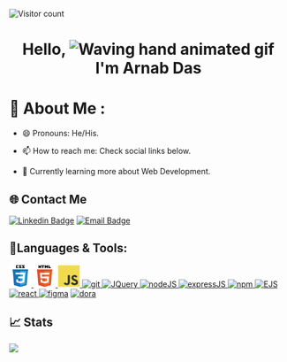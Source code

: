 ![Visitor count](https://komarev.com/ghpvc/?username=PriyoRaven&color=blue&style=plastic&label=TOTAL+VISITORS)

<h1 align="center"> Hello, <img src="https://raw.githubusercontent.com/nixin72/nixin72/master/wave.gif"
         alt="Waving hand animated gif"
         height="45"
         width="45" /> I'm Arnab Das </h1>


# 💫 About Me :

- 😄 Pronouns: He/His.

- 📫 How to reach me: Check social links below.

- 🌱 Currently learning more about Web Development.



## 🌐 Contact Me

[![Linkedin Badge](https://img.shields.io/badge/LinkedIn-0077B5?style=for-the-badge&logo=Linkedin&logoColor=white&link=https://www.linkedin.com/in/arnab-das-363247251/)](https://www.linkedin.com/in/arnab-das-363247251/)
[![Email Badge](https://img.shields.io/badge/Gmail-D14836?style=for-the-badge&logo=gmail&logoColor=white&link=mailto:dasarnab389@gmail.com)](mailto:dasarnab389@gmail.com)


## 🔎Languages & Tools:
<p>
<a href="https://www.w3schools.com/css/" target="_blank"> <img src="https://raw.githubusercontent.com/devicons/devicon/master/icons/css3/css3-original-wordmark.svg" alt="css3" width="40" height="40"/> </a>
<a href="https://www.w3.org/html/" target="_blank"> <img src="https://raw.githubusercontent.com/devicons/devicon/master/icons/html5/html5-original-wordmark.svg" alt="html5" width="40" height="40"/> </a>
<a href="https://developer.mozilla.org/en-US/docs/Web/JavaScript" target="_blank"> <img src="https://raw.githubusercontent.com/devicons/devicon/master/icons/javascript/javascript-original.svg" alt="javascript" width="40" height="40"/>
<a href="https://git-scm.com/" target="_blank"><img src="https://cdn.jsdelivr.net/gh/devicons/devicon/icons/git/git-original.svg" alt="git" width="40" height="40"/> </a>
<a href="https://jquery.com/" target="_blank"> <img src="https://avatars.githubusercontent.com/u/70142?s=280&v=4" alt="JQuery" width="40" height="40"/>
<a href="https://nodejs.org/en" target="_blank"><img src="https://cdn-icons-png.flaticon.com/512/919/919825.png" alt="nodeJS" width="40" height="40"/> </a>
<a href="https://expressjs.com/" target="_blank"><img src="https://ajeetchaulagain.com/static/7cb4af597964b0911fe71cb2f8148d64/87351/express-js.png" alt="expressJS" width="40" height="40"/> </a>
<a href="https://www.npmjs.com/" target="_blank"><img src="https://static-00.iconduck.com/assets.00/npm-icon-2048x2048-3xqnd60o.png" alt="npm" width="40" height="40"/> </a>
<a href="https://ejs.co/" target="_blank"><img src="https://cdn.icon-icons.com/icons2/2107/PNG/512/file_type_ejs_icon_130626.png" alt="EJS" width="40" height="40"/> </a>
<a href="https://reactjs.org/" target="_blank"><img src="https://cdn.jsdelivr.net/gh/devicons/devicon/icons/react/react-original.svg" alt="react" width="40" height="40"/> </a>
<a href="https://www.figma.com/" target="_blank"><img src="https://upload.wikimedia.org/wikipedia/commons/thumb/3/33/Figma-logo.svg/1200px-Figma-logo.svg.png" alt="figma" width="30" height="40"/></a>
<a href="https://www.dora.run/" target="_blank"><img src="https://cdn-static-e.dora.run/dora_runner/ai_logomark.be18b93a6a705616.png" alt="dora" width="40" height="40" border-radius="50%"/></a>        
</p>

 ## 📈 Stats

<img src="https://github-readme-stats.vercel.app/api/top-langs?username=ArnabDas2001&show_icons=true&locale=en&layout=compact&theme=tokyonight" />
